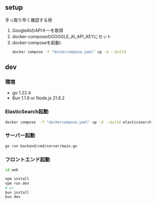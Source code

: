 
## setup
手っ取り早く確認する用
1. GoogleAIのAPIキーを取得
2. docker-composeのGOOGLE_AI_API_KEYにセット
3. docker-composeを起動\
    ```bash
    docker compose -f "dockercompose.yaml" up -d --build 
    ```

## dev

### 環境
- go 1.22.4
- Bun 1.1.9 or Node.js 21.6.2


### ElasticSearch起動
```bash
docker compose  -f "dockercompose.yaml" up -d --build elasticsearch 
```

### サーバー起動
```bash
go run backend/cmd/server/main.go
```
### フロントエンド起動
```bash
cd web

npm install
npm run dev
# or
bun install
bun dev
```